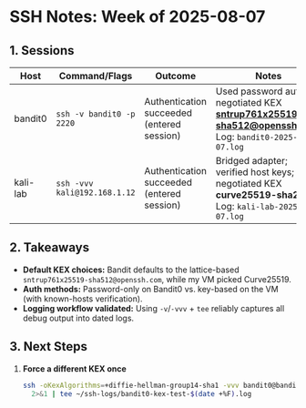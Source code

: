 # SSH Notes: Week of 2025-08-07

## 1. Sessions
| Host      | Command/Flags                        | Outcome                                  | Notes                                                                                                           |
|-----------|--------------------------------------|------------------------------------------|-----------------------------------------------------------------------------------------------------------------|
| bandit0   | `ssh -v bandit0 -p 2220`             | Authentication succeeded (entered session) | Used password auth; negotiated KEX **sntrup761x25519-sha512@openssh.com**; Log: `bandit0-2025-08-07.log`        |
| kali-lab  | `ssh -vvv kali@192.168.1.12`         | Authentication succeeded (entered session) | Bridged adapter; verified host keys; negotiated KEX **curve25519-sha256**; Log: `kali-lab-2025-08-07.log`        |

## 2. Takeaways
- **Default KEX choices:** Bandit defaults to the lattice-based `sntrup761x25519-sha512@openssh.com`, while my VM picked Curve25519.  
- **Auth methods:** Password-only on Bandit0 vs. key-based on the VM (with known-hosts verification).  
- **Logging workflow validated:** Using `-v`/`-vvv` + `tee` reliably captures all debug output into dated logs.

## 3. Next Steps
1. **Force a different KEX once**  
   ```bash
   ssh -oKexAlgorithms=+diffie-hellman-group14-sha1 -vvv bandit0@bandit.labs.overthewire.org -p 2220 \
     2>&1 | tee ~/ssh-logs/bandit0-kex-test-$(date +%F).log
